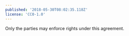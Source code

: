 ```yaml
---
published: '2018-05-30T08:02:35.118Z'
license: 'CC0-1.0'
---
```


Only the parties may enforce rights under this agreement.
